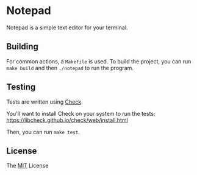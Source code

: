 # Notepad

Notepad is a simple text editor for your terminal.

## Building

For common actions, a `Makefile` is used. To build the
project, you can run `make build` and then `./notepad` to
run the program.

## Testing

Tests are written using [Check](https://libcheck.github.io).

You'll want to install Check on your system to run the tests:
https://libcheck.github.io/check/web/install.html

Then, you can run `make test`.

## License

The [MIT](./LICENSE) License
